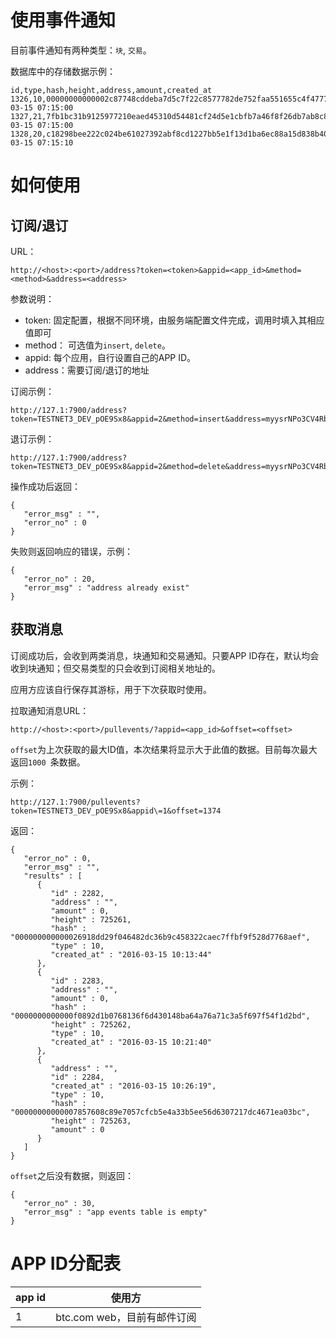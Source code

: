 使用事件通知
==========

目前事件通知有两种类型：`块`, `交易`。

数据库中的存储数据示例：

```
id,type,hash,height,address,amount,created_at
1326,10,00000000000002c87748cddeba7d5c7f22c8577782de752faa551655c4f4777a,725226,"",0,2016-03-15 07:15:00
1327,21,7fb1bc31b9125977210eaed45310d54481cf24d5e1cbfb7a46f8f26db7ab8c8a,725226,mqkweWc4RYWxAH653yBe1XNsNmjRp5g1Z4,629034123,2016-03-15 07:15:00
1328,20,c18298bee222c024be61027392abf8cd1227bb5e1f13d1ba6ec88a15d838b407,-1,mqkweWc4RYWxAH653yBe1XNsNmjRp5g1Z4,625000000,2016-03-15 07:15:10
```


如何使用
==========


## 订阅/退订

URL：

```
http://<host>:<port>/address?token=<token>&appid=<app_id>&method=<method>&address=<address>
```

参数说明：

* token: 固定配置，根据不同环境，由服务端配置文件完成，调用时填入其相应值即可
* method： 可选值为`insert`, `delete`。
* appid: 每个应用，自行设置自己的APP ID。
* address：需要订阅/退订的地址

订阅示例：

```
http://127.1:7900/address?token=TESTNET3_DEV_pOE9Sx8&appid=2&method=insert&address=myysrNPo3CV4RbfZrvipaRbbRade8QkWBo
```

退订示例：

```
http://127.1:7900/address?token=TESTNET3_DEV_pOE9Sx8&appid=2&method=delete&address=myysrNPo3CV4RbfZrvipaRbbRade8QkWBo
```

操作成功后返回：

```
{
   "error_msg" : "",
   "error_no" : 0
}
```

失败则返回响应的错误，示例：

```
{
   "error_no" : 20,
   "error_msg" : "address already exist"
}
```

## 获取消息

订阅成功后，会收到两类消息，块通知和交易通知。只要APP ID存在，默认均会收到块通知；但交易类型的只会收到订阅相关地址的。

应用方应该自行保存其游标，用于下次获取时使用。

拉取通知消息URL：

```
http://<host>:<port>/pullevents/?appid=<app_id>&offset=<offset>
```

`offset`为上次获取的最大ID值，本次结果将显示大于此值的数据。目前每次最大返回`1000 `条数据。

示例：

```
http://127.1:7900/pullevents?token=TESTNET3_DEV_pOE9Sx8&appid\=1&offset=1374
```

返回：

```
{
   "error_no" : 0,
   "error_msg" : "",
   "results" : [
      {
         "id" : 2282,
         "address" : "",
         "amount" : 0,
         "height" : 725261,
         "hash" : "000000000000026918dd29f046482dc36b9c458322caec7ffbf9f528d7768aef",
         "type" : 10,
         "created_at" : "2016-03-15 10:13:44"
      },
      {
         "id" : 2283,
         "address" : "",
         "amount" : 0,
         "hash" : "0000000000000f0892d1b0768136f6d430148ba64a76a71c3a5f697f54f1d2bd",
         "height" : 725262,
         "type" : 10,
         "created_at" : "2016-03-15 10:21:40"
      },
      {
         "address" : "",
         "id" : 2284,
         "created_at" : "2016-03-15 10:26:19",
         "type" : 10,
         "hash" : "00000000000007857608c89e7057cfcb5e4a33b5ee56d6307217dc4671ea03bc",
         "height" : 725263,
         "amount" : 0
      }
   ]
}
```

`offset`之后没有数据，则返回：

```
{
   "error_no" : 30,
   "error_msg" : "app events table is empty"
}
```


APP ID分配表
===========

app id | 使用方
-------|--------
1 | btc.com web，目前有邮件订阅


